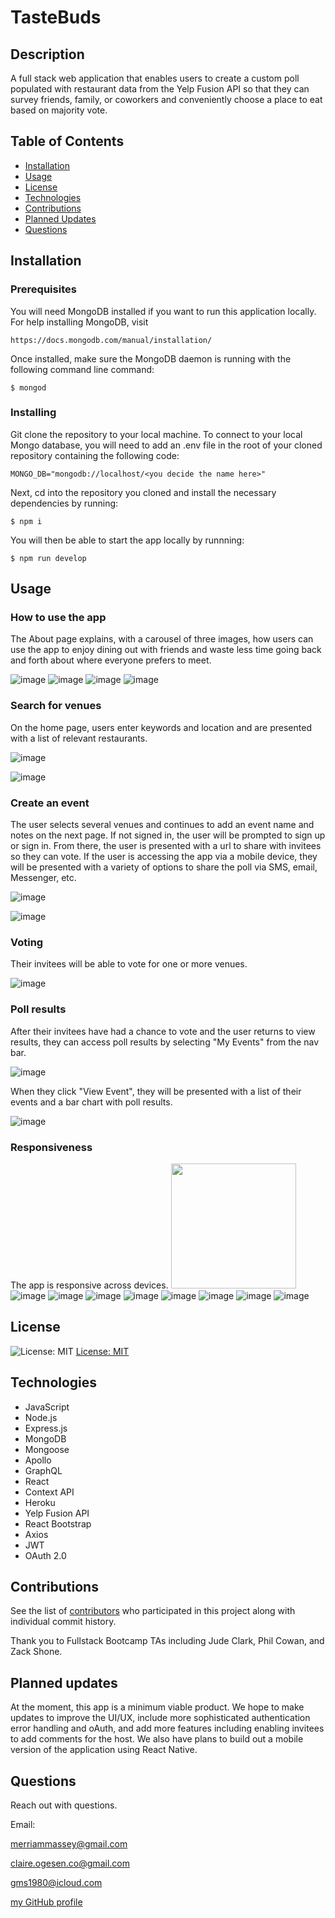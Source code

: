 # TasteBuds

## Description

A full stack web application that enables users to create a custom poll populated with restaurant data from the Yelp Fusion API so that they can survey friends, family, or coworkers and conveniently choose a place to eat based on majority vote.

## Table of Contents

- [Installation](#installation)
- [Usage](#usage)
- [License](#license)
- [Technologies](#technologies)
- [Contributions](#contributions)
- [Planned Updates](#plannedupdates)
- [Questions](#questions)

## Installation

### Prerequisites

You will need MongoDB installed if you want to run this application locally. For help installing MongoDB, visit
````
https://docs.mongodb.com/manual/installation/
````
Once installed, make sure the MongoDB daemon is running with the following command line command:
````
$ mongod
````

### Installing

Git clone the repository to your local machine. To connect to your local Mongo database, you will need to add an .env file in the root of your cloned repository containing the following code:
````
MONGO_DB="mongodb://localhost/<you decide the name here>"
````

Next, cd into the repository you cloned and install the necessary dependencies by running:
````
$ npm i
````

You will then be able to start the app locally by runnning:
````
$ npm run develop
````

## Usage

### How to use the app
The About page explains, with a carousel of three images, how users can use the app to enjoy dining out with friends and waste less time going back and forth   about where everyone prefers to meet.

![image](https://media.giphy.com/media/SS5TFfj55RiQ9U3DNV/giphy.gif?cid=790b7611395f71f6f89bc87ab39ac9bf9d7f333500dcee51&rid=giphy.gif&ct=g)
![image](https://user-images.githubusercontent.com/77468612/135192084-6ce07771-9977-4111-b0d9-bb24f15b8282.png)
![image](https://user-images.githubusercontent.com/77468612/135192080-74fc8a18-951a-4126-b150-af67d9d76955.png)
![image](https://user-images.githubusercontent.com/77468612/135192105-a560772a-63b3-454e-b9b1-9a55462db861.png)

### Search for venues

On the home page, users enter keywords and location and are presented with a list of relevant restaurants.

![image](https://user-images.githubusercontent.com/77468612/135192131-1ac53c44-fca9-4013-a01f-d6755162b7f1.png)

![image](https://user-images.githubusercontent.com/77468612/135192176-e254a4f0-f00a-4e83-a3f9-7314cb40d378.png)

### Create an event

The user selects several venues and continues to add an event name and notes on the next page. If not signed in, the user will be prompted to sign up or sign in. From there, the user is presented with a url to share with invitees so they can vote. If the user is accessing the app via a mobile device, they will be presented with a variety of options to share the poll via SMS, email, Messenger, etc.

![image](https://user-images.githubusercontent.com/77468612/135192189-c4dd7bef-60cb-4901-91ff-6d75814d23f8.png)

![image](https://user-images.githubusercontent.com/77468612/135192159-e83b1609-2e77-478c-8111-e068891e9b5e.png)

### Voting

Their invitees will be able to vote for one or more venues.

![image](https://user-images.githubusercontent.com/77468612/135193923-5f069974-98d1-4874-bbfa-a9df9ecf66d8.png)

### Poll results

After their invitees have had a chance to vote and the user returns to view results, they can access poll results by selecting "My Events" from the nav bar. 

![image](https://user-images.githubusercontent.com/77468612/135192378-6c45ebc7-8faf-4b8f-b919-0ad26f715600.png)

When they click "View Event", they will be presented with a list of their events and a bar chart with poll results.

![image](https://user-images.githubusercontent.com/77468612/135192209-453f1ad1-a1e9-4245-b9c7-a9f7ebb0cfa6.png)

### Responsiveness

The app is responsive across devices.
<img src="![image](https://user-images.githubusercontent.com/77468612/135192471-3ba7b736-bb96-4650-8e7d-3aac839da8f4.png)
" width="200" height="200" />
![image](https://user-images.githubusercontent.com/77468612/135192471-3ba7b736-bb96-4650-8e7d-3aac839da8f4.png)
![image](https://user-images.githubusercontent.com/77468612/135192494-9549afa8-86da-474a-bd58-c319ed17f7b2.png)
![image](https://user-images.githubusercontent.com/77468612/135192509-bb1ddc9b-915d-4490-b0ae-c45a9d1b5db4.png)
![image](https://user-images.githubusercontent.com/77468612/135192539-1a37b9e7-6c9e-4e11-b592-e71fff1f418d.png)
![image](https://user-images.githubusercontent.com/77468612/135192578-ac8c1e01-4b2a-43a1-a5c1-64b57264f30b.png)
![image](https://user-images.githubusercontent.com/77468612/135194002-5aa5cac3-5d75-49d8-945c-4f8002f3dbf5.png)
![image](https://user-images.githubusercontent.com/77468612/135192590-6db5b799-dc94-4a6a-8297-52a6d483c61a.png)
![image](https://user-images.githubusercontent.com/77468612/135192596-fc894e11-abda-493c-a18c-8c71822057db.png)

## License

![License: MIT](https://img.shields.io/badge/License-MIT-yellow.svg)
[License: MIT](https://opensource.org/licenses/MIT)

## Technologies

- JavaScript
- Node.js
- Express.js
- MongoDB
- Mongoose
- Apollo
- GraphQL
- React
- Context API
- Heroku
- Yelp Fusion API
- React Bootstrap
- Axios
- JWT
- OAuth 2.0

## Contributions

See the list of [contributors](https://github.com/merriammassey/tastebuds/graphs/contributors) who participated in this project along with individual commit history.

Thank you to Fullstack Bootcamp TAs including Jude Clark, Phil Cowan, and Zack Shone.

## Planned updates

At the moment, this app is a minimum viable product. We hope to make updates to improve the UI/UX, include more sophisticated authentication error handling and oAuth, and add more features including enabling invitees to add comments for the host. We also have plans to build out a mobile version of the application using React Native.

## Questions

Reach out with questions.

Email:

merriammassey@gmail.com

claire.ogesen.co@gmail.com

gms1980@icloud.com

[my GitHub profile](https://github.com/merriammassey)
